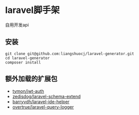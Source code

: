 laravel脚手架
=====
自用开发api

安装
----
```clone
git clone git@github.com:liangshuocj/laravel-generator.git
cd laravel-generator
composer install
```

额外加载的扩展包
----
* [tymon/jwt-auth](https://github.com/tymondesigns/jwt-auth)
* [zedisdog/laravel-schema-extend](https://github.com/zedisdog/laravel-schema-extend)
* [barryvdh/laravel-ide-helper](https://github.com/barryvdh/laravel-ide-helper)
* [overtrue/laravel-query-logger](https://github.com/overtrue/laravel-query-logger)
